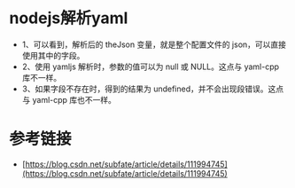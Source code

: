 # nodejs解析yaml

* 1、可以看到，解析后的 theJson 变量，就是整个配置文件的 json，可以直接使用其中的字段。
* 2、使用 yamljs 解析时，参数的值可以为 null 或 NULL。这点与 yaml-cpp 库不一样。
* 3、如果字段不存在时，得到的结果为 undefined，并不会出现段错误。这点与 yaml-cpp 库也不一样。

# 参考链接

- [https://blog.csdn.net/subfate/article/details/111994745](https://blog.csdn.net/subfate/article/details/111994745)

